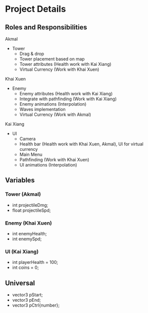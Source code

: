 # Project Details
## Roles and Responsibilities
Akmal
- Tower
    - Drag & drop
    - Tower placement based on map
    - Tower attributes (Health work with Kai Xiang)
    - Virtual Currency (Work with Khai Xuen)

Khai Xuen
- Enemy
    - Enemy attributes (Health work with Kai Xiang)
    - Integrate with pathfinding (Work with Kai Xiang)
    - Enemy animations (Interpolation)
    - Waves implementation
    - Virtual Currency (Work with Akmal)

Kai Xiang
- UI
  - Camera
  - Health bar (Health work with Khai Xuen, Akmal), UI for virtual currency
  - Main Menu
  - Pathfinding (Work with Khai Xuen)
  - UI animations (Interpolation)
 
## Variables
### Tower (Akmal)
- int projectileDmg;
- float projectileSpd;
  
  
### Enemy (Khai Xuen)
- int enemyHealth;
- int enemySpd;
  
### UI (Kai Xiang)
- int playerHealth = 100;
- int coins = 0;

## Universal
- vector3 pStart;
- vector3 pEnd;
- vector3 pCtrl{number};
